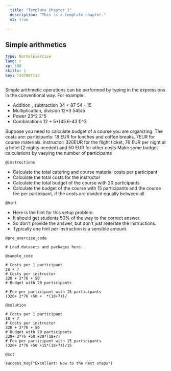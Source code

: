 ```yaml
---
  title: "Template Chapter 1"
  description: "This is a template chapter."
  v2: true

---
```

## Simple arithmetics

```yaml
type: NormalExercise
lang: r
xp: 100
skills: 1
key: f44788f113



```

Simple arithmetic operations can be performed by typing in the expressions in the conventional way. For example:

- Addition , subtraction
                 34 + 87
                54 - 15
- Multiplication, division
          12*3
         545/5
- Power
      23^2
      2^5
- Combinations
   12 + 5*(45.6-43.1)^3

Suppose you need to calculate budget of a course you are organizing. 
The costs are: 
participants: 18 EUR for lunches and coffee breaks, 7EUR for course materials.
instructor: 320EUR for the flight ticket, 76 EUR per night at a hotel (2 nights needed)  and 50 EUR for other costs
Make some budget calculations by vaeying the number of participants 

`@instructions`
- Calculate the total catering and course material costs per participant
- Calculate the total costs for the instructor
- Calculate the total budget of the course with 20 participants
- Calculate the budget of the course with 15 participants and the course fee per participant, if the costs are divided equally between all

`@hint`
- Here is the hint for this setup problem. 
- It should get students 50% of the way to the correct answer.
- So don't provide the answer, but don't just reiterate the instructions.
- Typically one hint per instruction is a sensible amount.

`@pre_exercise_code`
```{r}
# Load datasets and packages here.

```
`@sample_code`
```{r}
# Costs per 1 participant
18 + 7
# Costs per instructor
320 + 2*76 + 50
# Budget with 20 participants

# Fee per participant with 15 participants
(320+ 2*76 +50 +  *(18+7))/

```
`@solution`
```{r}
# Costs per 1 participant
18 + 7
# Costs per instructor
320 + 2*76 + 50
# Budget with 20 participants
320+ 2*76 +50 +20*(18+7)
# Fee per participant with 15 participants
(320+ 2*76 +50 +15*(18+7))/15

```
`@sct`
```{r}
success_msg("Excellent! Now to the next steps")
```





